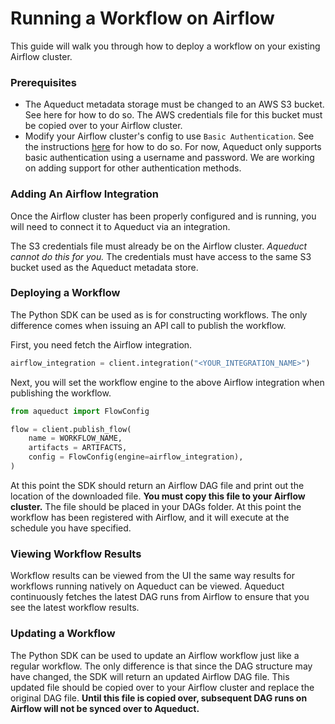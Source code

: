 # Running a Workflow on Airflow

This guide will walk you through how to deploy a workflow on your existing Airflow cluster.

### Prerequisites

* The Aqueduct metadata storage must be changed to an AWS S3 bucket. See here for how to do so. The AWS credentials file for this bucket must be copied over to your Airflow cluster.
* Modify your Airflow cluster's config to use `Basic Authentication`. See the instructions [here](https://airflow.apache.org/docs/apache-airflow/stable/security/api.html#basic-authentication) for how to do so. For now, Aqueduct only supports basic authentication using a username and password. We are working on adding support for other authentication methods.

### Adding An Airflow Integration

Once the Airflow cluster has been properly configured and is running, you will need to connect it to Aqueduct via an integration.

The S3 credentials file must already be on the Airflow cluster. _Aqueduct cannot do this for you._ The credentials must have access to the same S3 bucket used as the Aqueduct metadata store.

### Deploying a Workflow

The Python SDK can be used as is for constructing workflows. The only difference comes when issuing an API call to publish the workflow.

First, you need fetch the Airflow integration.

```python
airflow_integration = client.integration("<YOUR_INTEGRATION_NAME>")
```

Next, you will set the workflow engine to the above Airflow integration when publishing the workflow.

```python
from aqueduct import FlowConfig

flow = client.publish_flow(
    name = WORKFLOW_NAME,
    artifacts = ARTIFACTS,
    config = FlowConfig(engine=airflow_integration),
)
```

At this point the SDK should return an Airflow DAG file and print out the location of the downloaded file. **You must copy this file to your Airflow cluster.** The file should be placed in your DAGs folder. At this point the workflow has been registered with Airflow, and it will execute at the schedule you have specified.

### Viewing Workflow Results

Workflow results can be viewed from the UI the same way results for workflows running natively on Aqueduct can be viewed. Aqueduct continuously fetches the latest DAG runs from Airflow to ensure that you see the latest workflow results.

### Updating a Workflow

The Python SDK can be used to update an Airflow workflow just like a regular workflow. The only difference is that since the DAG structure may have changed, the SDK will return an updated Airflow DAG file. This updated file should be copied over to your Airflow cluster and replace the original DAG file. **Until this file is copied over, subsequent DAG runs on Airflow will not be synced over to Aqueduct.**
